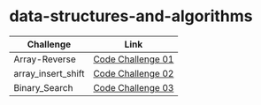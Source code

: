 # data-structures-and-algorithms

| Challenge          | Link                                               |
|--------------------|----------------------------------------------------|
| Array-Reverse      | [Code Challenge 01](Reverse_Array/README.md)       |
| array_insert_shift | [Code Challenge 02](array_insert_shift/README.md)  |
| Binary_Search      | [Code Challenge 03](array_binary_search/README.md) |